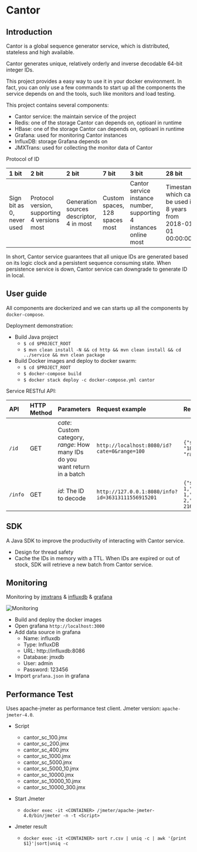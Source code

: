 Cantor
===

## Introduction
Cantor is a global sequence generator service, which is distributed, stateless and high available. 

Cantor generates unique, relatively orderly and inverse decodable 64-bit integer IDs.

This project provides a easy way to use it in your docker environment.
In fact, you can only use a few commands to start up all the components the service depends on and the tools, such like monitors and load testing.

This project contains several components:
- Cantor service: the maintain service of the project
- Redis: one of the storage Cantor can depends on, optioanl in runtime
- HBase: one of the storage Cantor can depends on, optioanl in runtime
- Grafana: used for monitoring Cantor instances
- InfluxDB: storage Grafana depends on
- JMXTrans: used for collecting the monitor data of Cantor

Protocol of ID

| 1 bit | 2 bit | 2 bit | 7 bit | 3 bit | 28 bit | 21 bit |
|:----  |:----  |:----  |:----  |:----  |:------ |:------ |
| Sign bit as 0, never used | Protocol version, supporting 4 versions most | Generation sources descriptor, 4 in most | Custom spaces, 128 spaces most | Cantor service instance number, supporting 4 instances online most | Timestamp, which can be used in 8 years from 2018-01-01 00:00:00 | Sequence, about 13k ids generated per seconds |

In short, Cantor service guarantees that all unique IDs are generated based on its logic clock and a persistent sequence consuming state.
When persistence service is down, Cantor service can downgrade to generate ID in local. 
 
## User guide

All components are dockerized and we can starts up all the components by `docker-compose`. 

Deployment demonstration:
- Build Java project
  - `$ cd $PROJECT_ROOT`
  - `$ mvn clean install -N && cd http && mvn clean install && cd ../service && mvn clean package` 
- Build Docker images and deploy to docker swarm:
  - `$ cd $PROJECT_ROOT`
  - `$ docker-compose build`
  - `$ docker stack deploy -c docker-compose.yml cantor`
  
Service RESTful API:

| API | HTTP Method | Parameters | Request example | Return |
|:--- |:----------- |:---------- |:--------------- |:------ |
| `/id` | GET | *cate*: Custom category, *range*: How many IDs do you want return in a batch | `http://localhost:8080/id?cate=0&range=100` | `{"start": "18446744073709551616", "range":"100"}` |
| `/info` | GET | *id*: The ID to decode | `http://127.0.0.1:8080/info?id=36313111556915201` | `{"sequence": 1,"descriptor": 1,"category": 2,"timestamp": 21664133}` |

## SDK

A Java SDK to improve the productivity of interacting with Cantor service.
- Design for thread safety
- Cache the IDs in memory with a TTL. When IDs are expired or out of stock, SDK will retrieve a new batch from Cantor service.

## Monitoring
Monitoring by [jmxtrans](https://github.com/jmxtrans/jmxtrans) & [influxdb](https://github.com/influxdata/influxdb) &
 [grafana](https://github.com/grafana/grafana)

![Monitoring](https://raw.githubusercontent.com/git-hacker/cantor/master/images/monitoring.png)

- Build and deploy the docker images
- Open grafana `http://localhost:3000`
- Add data source in grafana
  - Name: influxdb
  - Type: InfluxDB
  - URL: http://influxdb:8086
  - Database: jmxdb
  - User: admin
  - Password: 123456
- Import `grafana.json` in grafana

## Performance Test
Uses apache-jmeter as performance test client. Jmeter version: `apache-jmeter-4.0`.
  
- Script
  - cantor_sc_100.jmx
  - cantor_sc_200.jmx
  - cantor_sc_400.jmx
  - cantor_sc_1000.jmx
  - cantor_sc_5000.jmx
  - cantor_sc_5000_10.jmx
  - cantor_sc_10000.jmx
  - cantor_sc_10000_10.jmx
  - cantor_sc_10000_300.jmx
  
- Start Jmeter 
  - `docker exec -it <CONTAINER> /jmeter/apache-jmeter-4.0/bin/jmeter -n -t <Script>`

- Jmeter result
  - `docker exec -it <CONTAINER> sort r.csv | uniq -c | awk '{print $1}'|sort|uniq -c`
